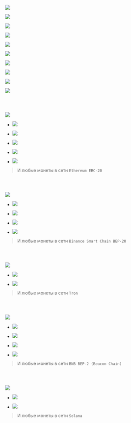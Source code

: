 [![](https://notabug.org/fftcc/Buy-me-a-coffee/raw/main/btc/btc.png)](https://notabug.org/fftcc/Buy-me-a-coffee/src/main/btc/btc.md)

[![](https://notabug.org/fftcc/Buy-me-a-coffee/raw/main/xmr/xmr.png)](https://notabug.org/fftcc/Buy-me-a-coffee/src/main/xmr/xmr.md)

[![](https://notabug.org/fftcc/Buy-me-a-coffee/raw/main/ada/ada.png)](https://notabug.org/fftcc/Buy-me-a-coffee/src/main/ada/ada.md)

[![](https://notabug.org/fftcc/Buy-me-a-coffee/raw/main/bch/bch.png)](https://notabug.org/fftcc/Buy-me-a-coffee/src/main/bch/bch.md)

[![](https://notabug.org/fftcc/Buy-me-a-coffee/raw/main/dash/dash.png)](https://notabug.org/fftcc/Buy-me-a-coffee/src/main/dash/dash.md)

[![](https://notabug.org/fftcc/Buy-me-a-coffee/raw/main/doge/doge.png)](https://notabug.org/fftcc/Buy-me-a-coffee/src/main/doge/doge.md)

[![](https://notabug.org/fftcc/Buy-me-a-coffee/raw/main/dot/dot.png)](https://notabug.org/fftcc/Buy-me-a-coffee/src/main/dot/dot.md)

[![](https://notabug.org/fftcc/Buy-me-a-coffee/raw/main/ltc/ltc.png)](https://notabug.org/fftcc/Buy-me-a-coffee/src/main/ltc/ltc.md)

[![](https://notabug.org/fftcc/Buy-me-a-coffee/raw/main/zec/zec.png)](https://notabug.org/fftcc/Buy-me-a-coffee/src/main/zec/zec.md)

[![](https://notabug.org/fftcc/Buy-me-a-coffee/raw/main/xrp/xrp.png)](https://notabug.org/fftcc/Buy-me-a-coffee/src/main/xrp/xrp.md)

<br>
<br>

[![](https://notabug.org/fftcc/Buy-me-a-coffee/raw/main/eth/eth.png)](https://notabug.org/fftcc/Buy-me-a-coffee/src/main/eth/eth.md)

- [![](https://notabug.org/fftcc/Buy-me-a-coffee/raw/main/eth/eth-usdt.png)](https://notabug.org/fftcc/Buy-me-a-coffee/src/main/eth/eth.md)

- [![](https://notabug.org/fftcc/Buy-me-a-coffee/raw/main/eth/eth-usdc.png)](https://notabug.org/fftcc/Buy-me-a-coffee/src/main/eth/eth.md)

- [![](https://notabug.org/fftcc/Buy-me-a-coffee/raw/main/eth/eth-shib.png)](https://notabug.org/fftcc/Buy-me-a-coffee/src/main/eth/eth.md)

- [![](https://notabug.org/fftcc/Buy-me-a-coffee/raw/main/eth/eth-dai.png)](https://notabug.org/fftcc/Buy-me-a-coffee/src/main/eth/eth.md)

- [![](https://notabug.org/fftcc/Buy-me-a-coffee/raw/main/eth/eth-uni.png)](https://notabug.org/fftcc/Buy-me-a-coffee/src/main/eth/eth.md)

> И любые монеты  в сети `Ethereum ERC-20`

<br>
<br>

[![](https://notabug.org/fftcc/Buy-me-a-coffee/raw/main/bsc-bep20/bsc-bep20-bnb.png)](https://notabug.org/fftcc/Buy-me-a-coffee/src/main/bsc-bep20/bsc-bep20.md)

- [![](https://notabug.org/fftcc/Buy-me-a-coffee/raw/main/bsc-bep20/bsc-bep20-shib.png)](https://notabug.org/fftcc/Buy-me-a-coffee/src/main/bsc-bep20/bsc-bep20.md)

- [![](https://notabug.org/fftcc/Buy-me-a-coffee/raw/main/bsc-bep20/bsc-bep20-usdt.png)](https://notabug.org/fftcc/Buy-me-a-coffee/src/main/bsc-bep20/bsc-bep20.md)

- [![](https://notabug.org/fftcc/Buy-me-a-coffee/raw/main/bsc-bep20/bsc-bep20-usdc.png)](https://notabug.org/fftcc/Buy-me-a-coffee/src/main/bsc-bep20/bsc-bep20.md)

- [![](https://notabug.org/fftcc/Buy-me-a-coffee/raw/main/bsc-bep20/bsc-bep20-busd.png)](https://notabug.org/fftcc/Buy-me-a-coffee/src/main/bsc-bep20/bsc-bep20.md)

> И любые монеты  в сети `Binance Smart Chain BEP-20`

<br>
<br>

[![](https://notabug.org/fftcc/Buy-me-a-coffee/raw/main/trx/trx-tron.png)](https://notabug.org/fftcc/Buy-me-a-coffee/src/main/trx/trx.md)

- [![](https://notabug.org/fftcc/Buy-me-a-coffee/raw/main/trx/trx-usdt.png)](https://notabug.org/fftcc/Buy-me-a-coffee/src/main/trx/trx.md)

- [![](https://notabug.org/fftcc/Buy-me-a-coffee/raw/main/trx/trx-btt.png)](https://notabug.org/fftcc/Buy-me-a-coffee/src/main/trx/trx.md)

> И любые монеты  в сети `Tron`

<br>
<br>

[![](https://notabug.org/fftcc/Buy-me-a-coffee/raw/main/bnb-bep2/bnb-bep2-bnb.png)](https://notabug.org/fftcc/Buy-me-a-coffee/src/main/bnb-bep2/bnb-bep2.md)

- [![](https://notabug.org/fftcc/Buy-me-a-coffee/raw/main/bnb-bep2/bnb-bep2-usdt.png)](https://notabug.org/fftcc/Buy-me-a-coffee/src/main/bnb-bep2/bnb-bep2.md)

- [![](https://notabug.org/fftcc/Buy-me-a-coffee/raw/main/bnb-bep2/bnb-bep2-usdc.png)](https://notabug.org/fftcc/Buy-me-a-coffee/src/main/bnb-bep2/bnb-bep2.md)

- [![](https://notabug.org/fftcc/Buy-me-a-coffee/raw/main/bnb-bep2/bnb-bep2-shib.png)](https://notabug.org/fftcc/Buy-me-a-coffee/src/main/bnb-bep2/bnb-bep2.md)

- [![](https://notabug.org/fftcc/Buy-me-a-coffee/raw/main/bnb-bep2/bnb-bep2-busd.png)](https://notabug.org/fftcc/Buy-me-a-coffee/src/main/bnb-bep2/bnb-bep2.md)

> И любые монеты  в сети `BNB BEP-2 (Beacon Chain)`

<br>
<br>

[![](https://notabug.org/fftcc/Buy-me-a-coffee/raw/main/sol/sol.png)](https://notabug.org/fftcc/Buy-me-a-coffee/src/main/sol/sol.md)

- [![](https://notabug.org/fftcc/Buy-me-a-coffee/raw/main/sol/sol-usdt.png)](https://notabug.org/fftcc/Buy-me-a-coffee/src/main/sol/sol.md)

- [![](https://notabug.org/fftcc/Buy-me-a-coffee/raw/main/sol/sol-usdc.png)](https://notabug.org/fftcc/Buy-me-a-coffee/src/main/sol/sol.md)

> И любые монеты  в сети `Solana`

<br>
<br>